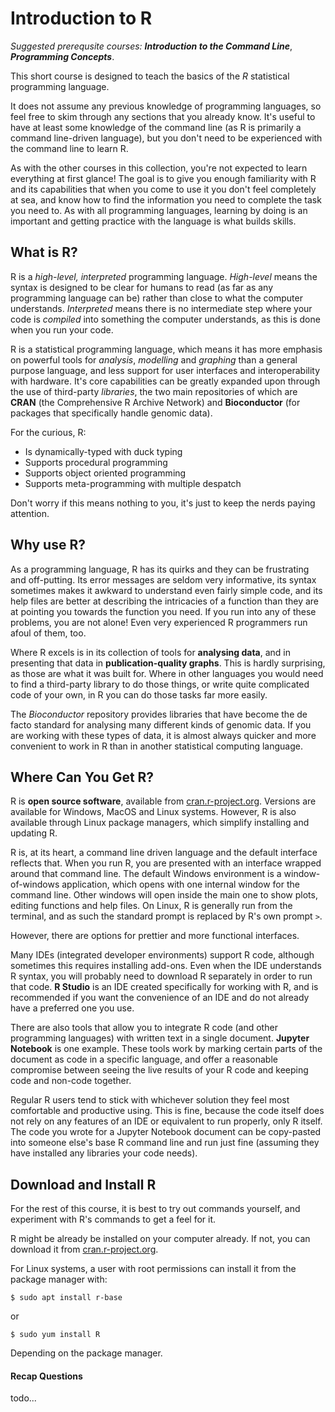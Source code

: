# Introduction to R

*Suggested prerequsite courses:* ***Introduction to the Command Line***, ***Programming Concepts***.

This short course is designed to teach the basics of the *R* statistical programming language.

It does not assume any previous knowledge of programming languages, so feel free to skim through any sections that you already know. It's useful to have at least some knowledge of the command line (as R is primarily a command line-driven language), but you don't need to be experienced with the command line to learn R.

As with the other courses in this collection, you're not expected to learn everything at first glance! The goal is to give you enough familiarity with R and its capabilities that when you come to use it you don't feel completely at sea, and know how to find the information you need to complete the task you need to. As with all programming languages, learning by doing is an important and getting practice with the language is what builds skills.

## What is R?

R is a *high-level, interpreted* programming language. *High-level* means the syntax is designed to be clear for humans to read (as far as any programming language can be) rather than close to what the computer understands. *Interpreted* means there is no intermediate step where your code is *compiled* into something the computer understands, as this is done when you run your code.

R is a statistical programming language, which means it has more emphasis on powerful tools for *analysis*, *modelling* and *graphing* than a general purpose language, and less support for user interfaces and interoperability with hardware. It's core capabilities can be greatly expanded upon through the use of third-party *libraries*, the two main repositories of which are **CRAN** (the Comprehensive R Archive Network) and **Bioconductor** (for packages that specifically handle genomic data).

For the curious, R:

- Is dynamically-typed with duck typing
- Supports procedural programming
- Supports object oriented programming
- Supports meta-programming with multiple despatch

Don't worry if this means nothing to you, it's just to keep the nerds paying attention.

## Why use R?

As a programming language, R has its quirks and they can be frustrating and off-putting. Its error messages are seldom very informative, its syntax sometimes makes it awkward to understand even fairly simple code, and its help files are better at describing the intricacies of a function than they are at pointing you towards the function you need. If you run into any of these problems, you are not alone! Even very experienced R programmers run afoul of them, too.

Where R excels is in its collection of tools for **analysing data**, and in presenting that data in **publication-quality graphs**. This is hardly surprising, as those are what it was built for. Where in other languages you would need to find a third-party library to do those things, or write quite complicated code of your own, in R you can do those tasks far more easily.

The *Bioconductor* repository provides libraries that have become the de facto standard for analysing many different kinds of genomic data. If you are working with these types of data, it is almost always quicker and more convenient to work in R than in another statistical computing language.

## Where Can You Get R?

R is **open source software**, available from [cran.r-project.org](https://cran.r-project.org). Versions are available for Windows, MacOS and Linux systems. However, R is also available through Linux package managers, which simplify installing and updating R.

R is, at its heart, a command line driven language and the default interface reflects that. When you run R, you are presented with an interface wrapped around that command line. The default Windows environment is a window-of-windows application, which opens with one internal window for the command line. Other windows will open inside the main one to show plots, editing functions and help files. On Linux, R is generally run from the terminal, and as such the standard prompt is replaced by R's own prompt `>`.

However, there are options for prettier and more functional interfaces.

Many IDEs (integrated developer environments) support R code, although sometimes this requires installing add-ons. Even when the IDE understands R syntax, you will probably need to download R separately in order to run that code. **R Studio** is an IDE created specifically for working with R, and is recommended if you want the convenience of an IDE and do not already have a preferred one you use.

There are also tools that allow you to integrate R code (and other programming languages) with written text in a single document. **Jupyter Notebook** is one example. These tools work by marking certain parts of the document as code in a specific language, and offer a reasonable compromise between seeing the live results of your R code and keeping code and non-code together.

Regular R users tend to stick with whichever solution they feel most comfortable and productive using. This is fine, because the code itself does not rely on any features of an IDE or equivalent to run properly, only R itself. The code you wrote for a Jupyter Notebook document can be copy-pasted into someone else's base R command line and run just fine (assuming they have installed any libraries your code needs).

## Download and Install R

For the rest of this course, it is best to try out commands yourself, and experiment with R's commands to get a feel for it.

R might be already be installed on your computer already. If not, you can download it from [cran.r-project.org](https://cran.r-project.org).

For Linux systems, a user with root permissions can install it from the package manager with:

`$ sudo apt install r-base`

or

`$ sudo yum install R`

Depending on the package manager.

#### Recap Questions

todo...